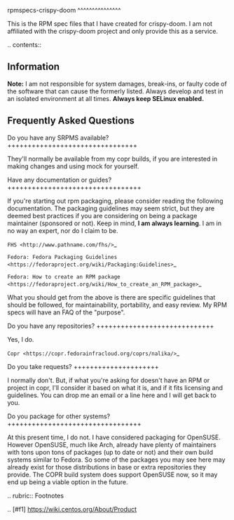 rpmspecs-crispy-doom
^^^^^^^^^^^^^^^

This is the RPM spec files that I have created for crispy-doom. I am not affiliated with the crispy-doom project and only provide this as a service.

.. contents::

Information
-----------

**Note:** I am not responsible for system damages, break-ins, or faulty code of the software that can cause the formerly listed. Always develop and test in an isolated environment at all times. **Always keep SELinux enabled.**

Frequently Asked Questions
--------------------------

Do you have any SRPMS available?
++++++++++++++++++++++++++++++++

They'll normally be available from my copr builds, if you are interested in making changes and using mock for yourself.

Have any documentation or guides?
+++++++++++++++++++++++++++++++++

If you're starting out rpm packaging, please consider reading the following documentation. The packaging guidelines may seem strict, but they are deemed best practices if you are considering on being a package maintainer (sponsored or not). Keep in mind, **I am always learning**. I am in no way an expert, nor do I claim to be.

`FHS <http://www.pathname.com/fhs/>`_

`Fedora: Fedora Packaging Guidelines <https://fedoraproject.org/wiki/Packaging:Guidelines>`_

`Fedora: How to create an RPM package <https://fedoraproject.org/wiki/How_to_create_an_RPM_package>`_

What you should get from the above is there are specific guidelines that should be followed, for maintainability, portability, and easy review. My RPM specs will have an FAQ of the "purpose".

Do you have any repositories?
+++++++++++++++++++++++++++++

Yes, I do.

`Copr <https://copr.fedorainfracloud.org/coprs/nalika/>`_

Do you take requests?
+++++++++++++++++++++

I normally don't. But, if what you're asking for doesn't have an RPM or project in copr, I'll consider it based on what it is, and if it fits licensing and guidelines. You can drop me an email or a line here and I will get back to you.

Do you package for other systems?
+++++++++++++++++++++++++++++++++

At this present time, I do not. I have considered packaging for OpenSUSE. However OpenSUSE, much like Arch, already have plenty of maintainers with tons upon tons of packages (up to date or not) and their own build systems similar to Fedora. So some of the packages you may see here may already exist for those distributions in base or extra repositories they provide. The COPR build system does support OpenSUSE now, so it may end up being a viable option in the future.

.. rubric:: Footnotes

.. [#f1] https://wiki.centos.org/About/Product

